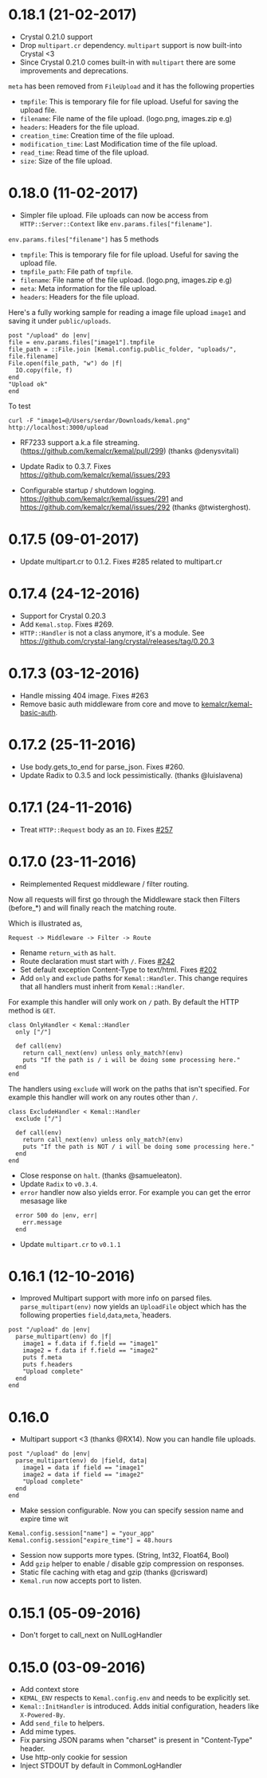 # 0.18.1 (21-02-2017)

- Crystal 0.21.0 support
- Drop `multipart.cr` dependency. `multipart` support is now built-into Crystal <3
- Since Crystal 0.21.0 comes built-in with `multipart` there are some improvements and deprecations.

`meta` has been removed from `FileUpload` and it has the following properties

  + `tmpfile`: This is temporary file for file upload. Useful for saving the upload file.
  + `filename`: File name of the file upload. (logo.png, images.zip e.g)
  + `headers`: Headers for the file upload.
  + `creation_time`: Creation time of the file upload.
  + `modification_time`: Last Modification time of the file upload.
  + `read_time`: Read time of the file upload.
  + `size`: Size of the file upload.


# 0.18.0 (11-02-2017)

- Simpler file upload. File uploads can now be access from `HTTP::Server::Context` like `env.params.files["filename"]`.

`env.params.files["filename"]` has 5 methods

- `tmpfile`: This is temporary file for file upload. Useful for saving the upload file.
- `tmpfile_path`: File path of `tmpfile`.
- `filename`: File name of the file upload. (logo.png, images.zip e.g)
- `meta`: Meta information for the file upload.
- `headers`: Headers for the file upload.

Here's a fully working sample for reading a image file upload `image1` and saving it under `public/uploads`.

  ```crystal
post "/upload" do |env|
  file = env.params.files["image1"].tmpfile
  file_path = ::File.join [Kemal.config.public_folder, "uploads/", file.filename]
  File.open(file_path, "w") do |f|
    IO.copy(file, f)
  end
  "Upload ok"
end
  ```

To test

`curl -F "image1=@/Users/serdar/Downloads/kemal.png" http://localhost:3000/upload`

- RF7233 support a.k.a file streaming. (https://github.com/kemalcr/kemal/pull/299) (thanks @denysvitali)

- Update Radix to 0.3.7. Fixes https://github.com/kemalcr/kemal/issues/293
- Configurable startup / shutdown logging. https://github.com/kemalcr/kemal/issues/291 and https://github.com/kemalcr/kemal/issues/292 (thanks @twisterghost).

# 0.17.5 (09-01-2017)

- Update multipart.cr to 0.1.2. Fixes #285 related to multipart.cr

# 0.17.4 (24-12-2016)

- Support for Crystal 0.20.3
- Add `Kemal.stop`. Fixes #269.
- `HTTP::Handler` is not a class anymore, it's a module. See https://github.com/crystal-lang/crystal/releases/tag/0.20.3

# 0.17.3 (03-12-2016)

- Handle missing 404 image. Fixes #263
- Remove basic auth middleware from core and move to [kemalcr/kemal-basic-auth](https://github.com/kemalcr/kemal-basic-auth).

# 0.17.2 (25-11-2016)

- Use body.gets_to_end for parse_json. Fixes #260.
- Update Radix to 0.3.5 and lock pessimistically. (thanks @luislavena)

# 0.17.1 (24-11-2016)

- Treat `HTTP::Request` body as an `IO`. Fixes [#257](https://github.com/sdogruyol/kemal/issues/257)

# 0.17.0 (23-11-2016)

- Reimplemented Request middleware / filter routing. 

Now all requests will first go through the Middleware stack then Filters (before_*) and will finally reach the matching route.

Which is illustrated as,

```
Request -> Middleware -> Filter -> Route
```

- Rename `return_with` as `halt`.
- Route declaration must start with `/`.  Fixes [#242](https://github.com/sdogruyol/kemal/issues/242)
- Set default exception Content-Type to text/html. Fixes [#202](https://github.com/sdogruyol/kemal/issues/242)
- Add `only` and `exclude` paths for `Kemal::Handler`. This change requires that all handlers must inherit from `Kemal::Handler`. 

For example this handler will only work on `/` path. By default the HTTP method is `GET`.


```crystal
class OnlyHandler < Kemal::Handler
  only ["/"]
  
  def call(env)
    return call_next(env) unless only_match?(env)
    puts "If the path is / i will be doing some processing here."
  end
end
```

The handlers using `exclude` will work on the paths that isn't specified. For example this handler will work on any routes other than `/`.

```crystal
class ExcludeHandler < Kemal::Handler
  exclude ["/"]
  
  def call(env)
    return call_next(env) unless only_match?(env)
    puts "If the path is NOT / i will be doing some processing here."
  end
end
```

- Close response on `halt`. (thanks @samueleaton).
- Update `Radix` to `v0.3.4`.
- `error` handler now also yields error. For example you can get the error mesasage like

```crystal
  error 500 do |env, err|
    err.message
  end
```

- Update `multipart.cr` to `v0.1.1`

# 0.16.1 (12-10-2016)

- Improved Multipart support with more info on parsed files. `parse_multipart(env)` now yields
an `UploadFile` object which has the following properties `field`,`data`,`meta`,`headers.	

```crystal
post "/upload" do |env|
  parse_multipart(env) do |f|
    image1 = f.data if f.field == "image1"
    image2 = f.data if f.field == "image2"
    puts f.meta
    puts f.headers
    "Upload complete"
  end
end
```

# 0.16.0

- Multipart support <3 (thanks @RX14). Now you can handle file uploads.
  
```crystal
post "/upload" do |env|
  parse_multipart(env) do |field, data|
    image1 = data if field == "image1"
    image2 = data if field == "image2"
    "Upload complete"
  end
end
```

- Make session configurable. Now you can specify session name and expire time wit

```crystal
Kemal.config.session["name"] = "your_app"
Kemal.config.session["expire_time"] = 48.hours
```

- Session now supports more types. (String, Int32, Float64, Bool)
- Add `gzip` helper to enable / disable gzip compression on responses.
- Static file caching with etag and gzip (thanks @crisward)
- `Kemal.run` now accepts port to listen.

# 0.15.1 (05-09-2016)

- Don't forget to call_next on NullLogHandler

# 0.15.0 (03-09-2016)

- Add context store
- `KEMAL_ENV` respects to `Kemal.config.env` and needs to be explicitly set.
- `Kemal::InitHandler` is introduced. Adds initial configuration, headers like `X-Powered-By`.
- Add `send_file` to helpers.
- Add mime types.
- Fix parsing JSON params when "charset" is present in "Content-Type" header.
- Use http-only cookie for session 
- Inject STDOUT by default in CommonLogHandler
